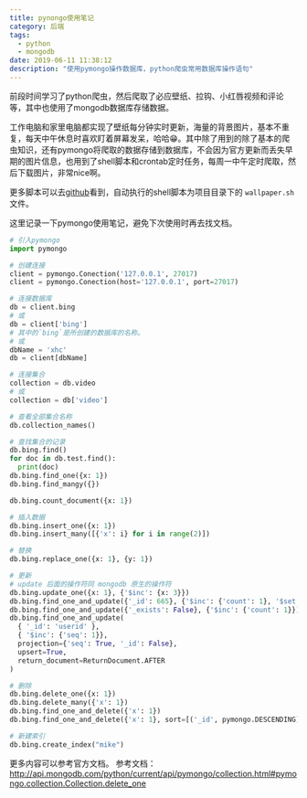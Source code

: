 ```yaml
---
title: pynongo使用笔记
category: 后端
tags:
  - python
  - mongodb
date: 2019-06-11 11:38:12
description: "使用pymongo操作数据库，python爬虫常用数据库操作语句"
---
```


前段时间学习了python爬虫，然后爬取了必应壁纸、拉钩、小红唇视频和评论等，其中也使用了mongodb数据库存储数据。

工作电脑和家里电脑都实现了壁纸每分钟实时更新，海量的背景图片，基本不重复，每天中午休息时喜欢盯着屏幕发呆，哈哈😁。其中除了用到的除了基本的爬虫知识，还有pymongo将爬取的数据存储到数据库，不会因为官方更新而丢失早期的图片信息，也用到了shell脚本和crontab定时任务，每周一中午定时爬取，然后下载图片，非常nice啊。
<!-- more -->
更多脚本可以去[github](https://github.com/mhy-web/python_demo)看到，自动执行的shell脚本为项目目录下的 `wallpaper.sh`文件。

这里记录一下pymongo使用笔记，避免下次使用时再去找文档。
```py
# 引入pymongo
import pymongo

# 创建连接
client = pymongo.Conection('127.0.0.1', 27017)
client = pymongo.Conection(host='127.0.0.1', port=27017)

# 连接数据库
db = client.bing
# 或
db = client['bing']
# 其中的`bing`是所创建的数据库的名称。
# 或
dbName = 'xhc'
db = client[dbName]

# 连接集合
collection = db.video
# 或
collection = db['video']

# 查看全部集合名称
db.collection_names()

# 查找集合的记录
db.bing.find()
for doc in db.test.find():
  print(doc)
db.bing.find_one({x: 1})
db.bing.find_mangy({})

db.bing.count_document({x: 1})

# 插入数据
db.bing.insert_one({x: 1})
db.bing.insert_many([{'x': i} for i in range(2)])

# 替换
db.bing.replace_one({x: 1}, {y: 1})

# 更新
# update 后面的操作符同 mongodb 原生的操作符
db.bing.update_one({x: 1}, {'$inc': {x: 3}})
db.bing.find_one_and_update({'_id': 665}, {'$inc': {'count': 1}, '$set': {'done': True}})
db.bing.find_one_and_update({'_exists': False}, {'$inc': {'count': 1}})
db.bing.find_one_and_update(
  { '_id': 'userid' },
  { '$inc': {'seq': 1}},
  projection={'seq': True, '_id': False},
  upsert=True,
  return_document=ReturnDocument.AFTER
)

# 删除
db.bing.delete_one({x: 1})
db.bing.delete_many({'x': 1})
db.bing.find_one_and_delete({'x': 1})
db.bing.find_one_and_delete({'x': 1}, sort=[('_id', pymongo.DESCENDING)])

# 新建索引
db.bing.create_index("mike")
```
更多内容可以参考官方文档。
参考文档： http://api.mongodb.com/python/current/api/pymongo/collection.html#pymongo.collection.Collection.delete_one

